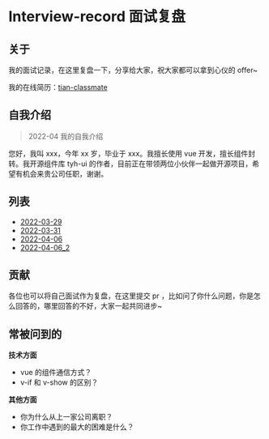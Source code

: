 # Interview-record 面试复盘

## 关于

我的面试记录，在这里复盘一下，分享给大家，祝大家都可以拿到心仪的 offer~

我的在线简历：[tian-classmate](https://github.com/Tyh2001/tian-classmate)

## 自我介绍

> 2022-04 我的自我介绍

您好，我叫 xxx，今年 xx 岁，毕业于 xxx。我擅长使用 vue 开发，擅长组件封转。我开源组件库 tyh-ui 的作者，目前正在带领两位小伙伴一起做开源项目，希望有机会来贵公司任职，谢谢。

## 列表

- [2022-03-29](https://github.com/Tyh2001/Interview-record/blob/master/2022-03-29.md)
- [2022-03-31](https://github.com/Tyh2001/Interview-record/blob/master/2022-03-31.md)
- [2022-04-06](https://github.com/Tyh2001/Interview-record/blob/master/2022-04-06.md)
- [2022-04-06_2](https://github.com/Tyh2001/Interview-record/blob/master/2022-04-06_2.md)

## 贡献

各位也可以将自己面试作为复盘，在这里提交 pr ，比如问了你什么问题，你是怎么回答的，哪里回答的不好，大家一起共同进步~

## 常被问到的

**技术方面**

- vue 的组件通信方式？
- v-if 和 v-show 的区别？

**其他方面**

- 你为什么从上一家公司离职？
- 你工作中遇到的最大的困难是什么？
